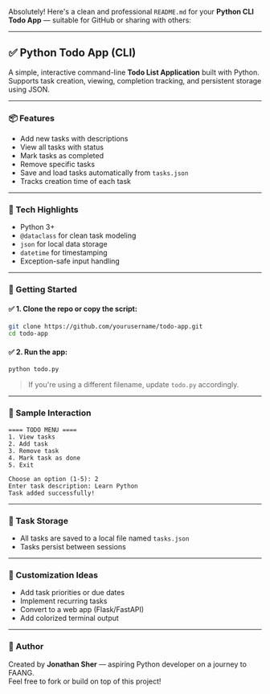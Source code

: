 Absolutely! Here's a clean and professional `README.md` for your **Python CLI Todo App** — suitable for GitHub or sharing with others:

---

## ✅ Python Todo App (CLI)

A simple, interactive command-line **Todo List Application** built with Python.  
Supports task creation, viewing, completion tracking, and persistent storage using JSON.

---

### 📦 Features

- Add new tasks with descriptions
- View all tasks with status
- Mark tasks as completed
- Remove specific tasks
- Save and load tasks automatically from `tasks.json`
- Tracks creation time of each task

---

### 🧠 Tech Highlights

- Python 3+
- `@dataclass` for clean task modeling
- `json` for local data storage
- `datetime` for timestamping
- Exception-safe input handling

---

### 🚀 Getting Started

#### ✅ 1. Clone the repo or copy the script:

```bash
git clone https://github.com/yourusername/todo-app.git
cd todo-app
```

#### ✅ 2. Run the app:

```bash
python todo.py
```

> If you're using a different filename, update `todo.py` accordingly.

---

### 📝 Sample Interaction

```
==== TODO MENU ====
1. View tasks
2. Add task
3. Remove task
4. Mark task as done
5. Exit

Choose an option (1-5): 2
Enter task description: Learn Python
Task added successfully!
```

---

### 💾 Task Storage

- All tasks are saved to a local file named `tasks.json`
- Tasks persist between sessions

---

### 🔧 Customization Ideas

- Add task priorities or due dates
- Implement recurring tasks
- Convert to a web app (Flask/FastAPI)
- Add colorized terminal output

---

### 👤 Author

Created by **Jonathan Sher** — aspiring Python developer on a journey to FAANG.  
Feel free to fork or build on top of this project!
